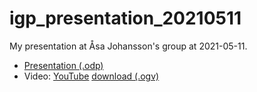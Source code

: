 # igp_presentation_20210511

My presentation at Åsa Johansson's group at 2021-05-11.

 * [Presentation (.odp)](igp_presentation_20210511.odp)
 * Video: [YouTube](https://youtu.be/p_LcRe6UMXw) [download (.ogv)](http://richelbilderbeek.nl/igp_presentation_20210511.ogv)
  
